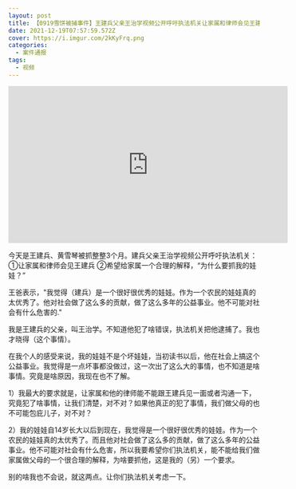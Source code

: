 ```yaml
---
layout: post
title: 【0919雪饼被捕事件】王建兵父亲王治学视频公开呼吁执法机关让家属和律师会见王建兵并给予合理的解释
date: 2021-12-19T07:57:59.572Z
cover: https://i.imgur.com/2kKyFrq.png
categories:
  - 案件通报
tags:
  - 视频
---
```

<iframe width="560" height="315" src="https://www.youtube.com/embed/iUfCVXeiwJw" title="YouTube video player" frameborder="0" allow="accelerometer; autoplay; clipboard-write; encrypted-media; gyroscope; picture-in-picture" allowfullscreen></iframe>

今天是王建兵、黄雪琴被抓整整3个月。建兵父亲王治学视频公开呼吁执法机关：①让家属和律师会见王建兵 ②希望给家属一个合理的解释，“为什么要抓我的娃娃？” 

王爸表示，"我觉得（建兵）是一个很好很优秀的娃娃。作为一个农民的娃娃真的太优秀了。他对社会做了这么多的贡献，做了这么多年的公益事业。他不可能对社会有什么危害的." 

我是王建兵的父亲，叫王治学。不知道他犯了啥错误，执法机关把他逮捕了。我也才晓得（这个事情）。 

在我个人的感受来说，我的娃娃不是个坏娃娃，当初读书以后，他在社会上搞这个公益事业。我觉得是一点坏事都没做过，这一次出了这么大的事情，也不知道是啥事情。究竟是啥原因，我现在也不了解。 

1）我最大的要求就是，让家属和他的律师能不能跟王建兵见一面或者沟通一下，究竟犯了啥事情，让我们清楚，对不对？如果他真正的犯了事情，我们做父母的也不可能包庇儿子，对不对？ 

2）我的娃娃自14岁长大以后到现在，我觉得是一个很好很优秀的娃娃。作为一个农民的娃娃真的太优秀了。而且他对社会做了这么多的贡献，做了这么多年的公益事业。他不可能对社会有什么危害，所以我要希望你们执法机关，能不能给我们做家属做父母的一个很合理的解释，为啥要抓他，这是我的（另）一个要求。 

别的啥我也不会说，就这两点。让你们执法机关考虑一下。